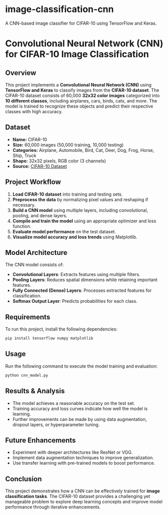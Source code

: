 # image-classification-cnn
A CNN-based image classifier for CIFAR-10 using TensorFlow and Keras.



# Convolutional Neural Network (CNN) for CIFAR-10 Image Classification

## Overview
This project implements a **Convolutional Neural Network (CNN)** using **TensorFlow and Keras** to classify images from the **CIFAR-10 dataset**. The CIFAR-10 dataset consists of 60,000 **32x32 color images** categorized into **10 different classes**, including airplanes, cars, birds, cats, and more. The model is trained to recognize these objects and predict their respective classes with high accuracy.

## Dataset
- **Name:** CIFAR-10
- **Size:** 60,000 images (50,000 training, 10,000 testing)
- **Categories:** Airplane, Automobile, Bird, Cat, Deer, Dog, Frog, Horse, Ship, Truck
- **Shape:** 32x32 pixels, RGB color (3 channels)
- **Source:** [CIFAR-10 Dataset](https://www.cs.toronto.edu/~kriz/cifar.html)

## Project Workflow
1. **Load CIFAR-10 dataset** into training and testing sets.
2. **Preprocess the data** by normalizing pixel values and reshaping if necessary.
3. **Build a CNN model** using multiple layers, including convolutional, pooling, and dense layers.
4. **Compile and train the model** using an appropriate optimizer and loss function.
5. **Evaluate model performance** on the test dataset.
6. **Visualize model accuracy and loss trends** using Matplotlib.

## Model Architecture
The CNN model consists of:
- **Convolutional Layers**: Extracts features using multiple filters.
- **Pooling Layers**: Reduces spatial dimensions while retaining important features.
- **Fully Connected (Dense) Layers**: Processes extracted features for classification.
- **Softmax Output Layer**: Predicts probabilities for each class.

## Requirements
To run this project, install the following dependencies:
```bash
pip install tensorflow numpy matplotlib
```

## Usage
Run the following command to execute the model training and evaluation:
```bash
python cnn_model.py
```

## Results & Analysis
- The model achieves a reasonable accuracy on the test set.
- Training accuracy and loss curves indicate how well the model is learning.
- Further improvements can be made by using data augmentation, dropout layers, or hyperparameter tuning.

## Future Enhancements
- Experiment with deeper architectures like ResNet or VGG.
- Implement data augmentation techniques to improve generalization.
- Use transfer learning with pre-trained models to boost performance.

## Conclusion
This project demonstrates how a CNN can be effectively trained for **image classification tasks**. The CIFAR-10 dataset provides a challenging yet manageable problem to explore deep learning concepts and improve model performance through iterative enhancements.



